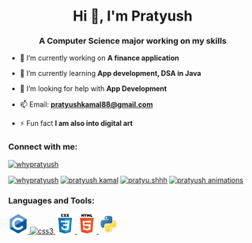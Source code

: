 <h1 align="center">Hi 👋, I'm Pratyush</h1>
<h3 align="center">A Computer Science major working on my skills</h3>


- 🔭 I’m currently working on **A finance application**

- 🌱 I’m currently learning **App development, DSA in Java**

- 🤝 I’m looking for help with **App Development**

- 📫 Email: **pratyushkamal88@gmail.com**

- ⚡ Fun fact **I am also into digital art**

<h3 align="left">Connect with me:</h3>
<p align="left">
<p align="left"> <a href="https://twitter.com/whypratyush" target="blank"><img src="https://img.shields.io/twitter/follow/whypratyush?logo=twitter&style=for-the-badge" alt="whypratyush" /></a> </p>
<a href="https://twitter.com/whypratyush" target="_blank"><img align="center" src="https://raw.githubusercontent.com/rahuldkjain/github-profile-readme-generator/master/src/images/icons/Social/twitter.svg" alt="whypratyush" height="30" width="40" /></a>
<a href="https://www.linkedin.com/in/pratyush-kamal-2221431b2/" target="_blank"><img align="center" src="https://raw.githubusercontent.com/rahuldkjain/github-profile-readme-generator/master/src/images/icons/Social/linked-in-alt.svg" alt="pratyush kamal" height="30" width="40" /></a>
<a href="https://instagram.com/pratyu.shhh" target="_blank"><img align="center" src="https://raw.githubusercontent.com/rahuldkjain/github-profile-readme-generator/master/src/images/icons/Social/instagram.svg" alt="pratyu.shhh" height="30" width="40" /></a>
<a href="https://www.youtube.com/channel/UCE_jKBopvE3tdDc8IgJJCxg" target="_blank"><img align="center" src="https://raw.githubusercontent.com/rahuldkjain/github-profile-readme-generator/master/src/images/icons/Social/youtube.svg" alt="pratyush animations" height="30" width="40" /></a>
</p>

<h3 align="left">Languages and Tools:</h3>
<p align="left"> <a href="https://www.cprogramming.com/" target="_blank" rel="noreferrer"> <img src="https://raw.githubusercontent.com/devicons/devicon/master/icons/c/c-original.svg" alt="c" width="40" height="40"/> </a> <a href="https://www.w3schools.com/css/" target="_blank" rel="noreferrer"> <img src="https://cdn.jsdelivr.net/gh/devicons/devicon/icons/java/java-plain.svg" alt="css3" width="40" height="40"/> <img src="https://raw.githubusercontent.com/devicons/devicon/master/icons/css3/css3-original-wordmark.svg" alt="css3" width="40" height="40"/> </a> <a href="https://www.w3.org/html/" target="_blank" rel="noreferrer"> <img src="https://raw.githubusercontent.com/devicons/devicon/master/icons/html5/html5-original-wordmark.svg" alt="html5" width="40" height="40"/> </a> <a href="https://www.python.org" target="_blank" rel="noreferrer"> <img src="https://raw.githubusercontent.com/devicons/devicon/master/icons/python/python-original.svg" alt="python" width="40" height="40"/> </a> </p>
